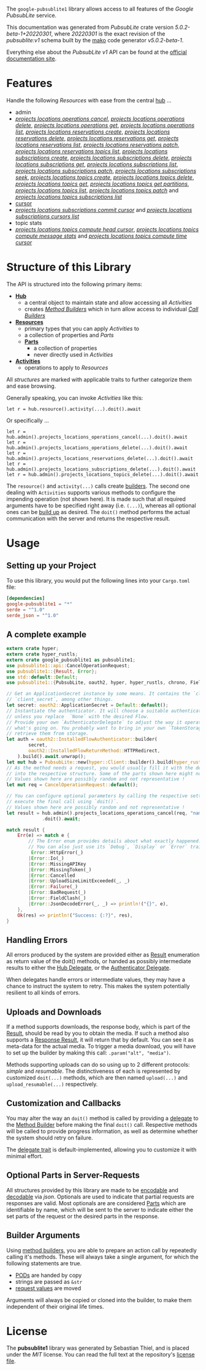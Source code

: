 <!---
DO NOT EDIT !
This file was generated automatically from 'src/generator/templates/api/README.md.mako'
DO NOT EDIT !
-->
The `google-pubsublite1` library allows access to all features of the *Google PubsubLite* service.

This documentation was generated from *PubsubLite* crate version *5.0.2-beta-1+20220301*, where *20220301* is the exact revision of the *pubsublite:v1* schema built by the [mako](http://www.makotemplates.org/) code generator *v5.0.2-beta-1*.

Everything else about the *PubsubLite* *v1* API can be found at the
[official documentation site](https://cloud.google.com/pubsub/lite/docs).
# Features

Handle the following *Resources* with ease from the central [hub](https://docs.rs/google-pubsublite1/5.0.2-beta-1+20220301/google_pubsublite1/PubsubLite) ... 

* admin
 * [*projects locations operations cancel*](https://docs.rs/google-pubsublite1/5.0.2-beta-1+20220301/google_pubsublite1/api::AdminProjectLocationOperationCancelCall), [*projects locations operations delete*](https://docs.rs/google-pubsublite1/5.0.2-beta-1+20220301/google_pubsublite1/api::AdminProjectLocationOperationDeleteCall), [*projects locations operations get*](https://docs.rs/google-pubsublite1/5.0.2-beta-1+20220301/google_pubsublite1/api::AdminProjectLocationOperationGetCall), [*projects locations operations list*](https://docs.rs/google-pubsublite1/5.0.2-beta-1+20220301/google_pubsublite1/api::AdminProjectLocationOperationListCall), [*projects locations reservations create*](https://docs.rs/google-pubsublite1/5.0.2-beta-1+20220301/google_pubsublite1/api::AdminProjectLocationReservationCreateCall), [*projects locations reservations delete*](https://docs.rs/google-pubsublite1/5.0.2-beta-1+20220301/google_pubsublite1/api::AdminProjectLocationReservationDeleteCall), [*projects locations reservations get*](https://docs.rs/google-pubsublite1/5.0.2-beta-1+20220301/google_pubsublite1/api::AdminProjectLocationReservationGetCall), [*projects locations reservations list*](https://docs.rs/google-pubsublite1/5.0.2-beta-1+20220301/google_pubsublite1/api::AdminProjectLocationReservationListCall), [*projects locations reservations patch*](https://docs.rs/google-pubsublite1/5.0.2-beta-1+20220301/google_pubsublite1/api::AdminProjectLocationReservationPatchCall), [*projects locations reservations topics list*](https://docs.rs/google-pubsublite1/5.0.2-beta-1+20220301/google_pubsublite1/api::AdminProjectLocationReservationTopicListCall), [*projects locations subscriptions create*](https://docs.rs/google-pubsublite1/5.0.2-beta-1+20220301/google_pubsublite1/api::AdminProjectLocationSubscriptionCreateCall), [*projects locations subscriptions delete*](https://docs.rs/google-pubsublite1/5.0.2-beta-1+20220301/google_pubsublite1/api::AdminProjectLocationSubscriptionDeleteCall), [*projects locations subscriptions get*](https://docs.rs/google-pubsublite1/5.0.2-beta-1+20220301/google_pubsublite1/api::AdminProjectLocationSubscriptionGetCall), [*projects locations subscriptions list*](https://docs.rs/google-pubsublite1/5.0.2-beta-1+20220301/google_pubsublite1/api::AdminProjectLocationSubscriptionListCall), [*projects locations subscriptions patch*](https://docs.rs/google-pubsublite1/5.0.2-beta-1+20220301/google_pubsublite1/api::AdminProjectLocationSubscriptionPatchCall), [*projects locations subscriptions seek*](https://docs.rs/google-pubsublite1/5.0.2-beta-1+20220301/google_pubsublite1/api::AdminProjectLocationSubscriptionSeekCall), [*projects locations topics create*](https://docs.rs/google-pubsublite1/5.0.2-beta-1+20220301/google_pubsublite1/api::AdminProjectLocationTopicCreateCall), [*projects locations topics delete*](https://docs.rs/google-pubsublite1/5.0.2-beta-1+20220301/google_pubsublite1/api::AdminProjectLocationTopicDeleteCall), [*projects locations topics get*](https://docs.rs/google-pubsublite1/5.0.2-beta-1+20220301/google_pubsublite1/api::AdminProjectLocationTopicGetCall), [*projects locations topics get partitions*](https://docs.rs/google-pubsublite1/5.0.2-beta-1+20220301/google_pubsublite1/api::AdminProjectLocationTopicGetPartitionCall), [*projects locations topics list*](https://docs.rs/google-pubsublite1/5.0.2-beta-1+20220301/google_pubsublite1/api::AdminProjectLocationTopicListCall), [*projects locations topics patch*](https://docs.rs/google-pubsublite1/5.0.2-beta-1+20220301/google_pubsublite1/api::AdminProjectLocationTopicPatchCall) and [*projects locations topics subscriptions list*](https://docs.rs/google-pubsublite1/5.0.2-beta-1+20220301/google_pubsublite1/api::AdminProjectLocationTopicSubscriptionListCall)
* [cursor](https://docs.rs/google-pubsublite1/5.0.2-beta-1+20220301/google_pubsublite1/api::Cursor)
 * [*projects locations subscriptions commit cursor*](https://docs.rs/google-pubsublite1/5.0.2-beta-1+20220301/google_pubsublite1/api::CursorProjectLocationSubscriptionCommitCursorCall) and [*projects locations subscriptions cursors list*](https://docs.rs/google-pubsublite1/5.0.2-beta-1+20220301/google_pubsublite1/api::CursorProjectLocationSubscriptionCursorListCall)
* topic stats
 * [*projects locations topics compute head cursor*](https://docs.rs/google-pubsublite1/5.0.2-beta-1+20220301/google_pubsublite1/api::TopicStatProjectLocationTopicComputeHeadCursorCall), [*projects locations topics compute message stats*](https://docs.rs/google-pubsublite1/5.0.2-beta-1+20220301/google_pubsublite1/api::TopicStatProjectLocationTopicComputeMessageStatCall) and [*projects locations topics compute time cursor*](https://docs.rs/google-pubsublite1/5.0.2-beta-1+20220301/google_pubsublite1/api::TopicStatProjectLocationTopicComputeTimeCursorCall)




# Structure of this Library

The API is structured into the following primary items:

* **[Hub](https://docs.rs/google-pubsublite1/5.0.2-beta-1+20220301/google_pubsublite1/PubsubLite)**
    * a central object to maintain state and allow accessing all *Activities*
    * creates [*Method Builders*](https://docs.rs/google-pubsublite1/5.0.2-beta-1+20220301/google_pubsublite1/client::MethodsBuilder) which in turn
      allow access to individual [*Call Builders*](https://docs.rs/google-pubsublite1/5.0.2-beta-1+20220301/google_pubsublite1/client::CallBuilder)
* **[Resources](https://docs.rs/google-pubsublite1/5.0.2-beta-1+20220301/google_pubsublite1/client::Resource)**
    * primary types that you can apply *Activities* to
    * a collection of properties and *Parts*
    * **[Parts](https://docs.rs/google-pubsublite1/5.0.2-beta-1+20220301/google_pubsublite1/client::Part)**
        * a collection of properties
        * never directly used in *Activities*
* **[Activities](https://docs.rs/google-pubsublite1/5.0.2-beta-1+20220301/google_pubsublite1/client::CallBuilder)**
    * operations to apply to *Resources*

All *structures* are marked with applicable traits to further categorize them and ease browsing.

Generally speaking, you can invoke *Activities* like this:

```Rust,ignore
let r = hub.resource().activity(...).doit().await
```

Or specifically ...

```ignore
let r = hub.admin().projects_locations_operations_cancel(...).doit().await
let r = hub.admin().projects_locations_operations_delete(...).doit().await
let r = hub.admin().projects_locations_reservations_delete(...).doit().await
let r = hub.admin().projects_locations_subscriptions_delete(...).doit().await
let r = hub.admin().projects_locations_topics_delete(...).doit().await
```

The `resource()` and `activity(...)` calls create [builders][builder-pattern]. The second one dealing with `Activities` 
supports various methods to configure the impending operation (not shown here). It is made such that all required arguments have to be 
specified right away (i.e. `(...)`), whereas all optional ones can be [build up][builder-pattern] as desired.
The `doit()` method performs the actual communication with the server and returns the respective result.

# Usage

## Setting up your Project

To use this library, you would put the following lines into your `Cargo.toml` file:

```toml
[dependencies]
google-pubsublite1 = "*"
serde = "^1.0"
serde_json = "^1.0"
```

## A complete example

```Rust
extern crate hyper;
extern crate hyper_rustls;
extern crate google_pubsublite1 as pubsublite1;
use pubsublite1::api::CancelOperationRequest;
use pubsublite1::{Result, Error};
use std::default::Default;
use pubsublite1::{PubsubLite, oauth2, hyper, hyper_rustls, chrono, FieldMask};

// Get an ApplicationSecret instance by some means. It contains the `client_id` and 
// `client_secret`, among other things.
let secret: oauth2::ApplicationSecret = Default::default();
// Instantiate the authenticator. It will choose a suitable authentication flow for you, 
// unless you replace  `None` with the desired Flow.
// Provide your own `AuthenticatorDelegate` to adjust the way it operates and get feedback about 
// what's going on. You probably want to bring in your own `TokenStorage` to persist tokens and
// retrieve them from storage.
let auth = oauth2::InstalledFlowAuthenticator::builder(
        secret,
        oauth2::InstalledFlowReturnMethod::HTTPRedirect,
    ).build().await.unwrap();
let mut hub = PubsubLite::new(hyper::Client::builder().build(hyper_rustls::HttpsConnectorBuilder::new().with_native_roots().https_or_http().enable_http1().enable_http2().build()), auth);
// As the method needs a request, you would usually fill it with the desired information
// into the respective structure. Some of the parts shown here might not be applicable !
// Values shown here are possibly random and not representative !
let mut req = CancelOperationRequest::default();

// You can configure optional parameters by calling the respective setters at will, and
// execute the final call using `doit()`.
// Values shown here are possibly random and not representative !
let result = hub.admin().projects_locations_operations_cancel(req, "name")
             .doit().await;

match result {
    Err(e) => match e {
        // The Error enum provides details about what exactly happened.
        // You can also just use its `Debug`, `Display` or `Error` traits
         Error::HttpError(_)
        |Error::Io(_)
        |Error::MissingAPIKey
        |Error::MissingToken(_)
        |Error::Cancelled
        |Error::UploadSizeLimitExceeded(_, _)
        |Error::Failure(_)
        |Error::BadRequest(_)
        |Error::FieldClash(_)
        |Error::JsonDecodeError(_, _) => println!("{}", e),
    },
    Ok(res) => println!("Success: {:?}", res),
}

```
## Handling Errors

All errors produced by the system are provided either as [Result](https://docs.rs/google-pubsublite1/5.0.2-beta-1+20220301/google_pubsublite1/client::Result) enumeration as return value of
the doit() methods, or handed as possibly intermediate results to either the 
[Hub Delegate](https://docs.rs/google-pubsublite1/5.0.2-beta-1+20220301/google_pubsublite1/client::Delegate), or the [Authenticator Delegate](https://docs.rs/yup-oauth2/*/yup_oauth2/trait.AuthenticatorDelegate.html).

When delegates handle errors or intermediate values, they may have a chance to instruct the system to retry. This 
makes the system potentially resilient to all kinds of errors.

## Uploads and Downloads
If a method supports downloads, the response body, which is part of the [Result](https://docs.rs/google-pubsublite1/5.0.2-beta-1+20220301/google_pubsublite1/client::Result), should be
read by you to obtain the media.
If such a method also supports a [Response Result](https://docs.rs/google-pubsublite1/5.0.2-beta-1+20220301/google_pubsublite1/client::ResponseResult), it will return that by default.
You can see it as meta-data for the actual media. To trigger a media download, you will have to set up the builder by making
this call: `.param("alt", "media")`.

Methods supporting uploads can do so using up to 2 different protocols: 
*simple* and *resumable*. The distinctiveness of each is represented by customized 
`doit(...)` methods, which are then named `upload(...)` and `upload_resumable(...)` respectively.

## Customization and Callbacks

You may alter the way an `doit()` method is called by providing a [delegate](https://docs.rs/google-pubsublite1/5.0.2-beta-1+20220301/google_pubsublite1/client::Delegate) to the 
[Method Builder](https://docs.rs/google-pubsublite1/5.0.2-beta-1+20220301/google_pubsublite1/client::CallBuilder) before making the final `doit()` call. 
Respective methods will be called to provide progress information, as well as determine whether the system should 
retry on failure.

The [delegate trait](https://docs.rs/google-pubsublite1/5.0.2-beta-1+20220301/google_pubsublite1/client::Delegate) is default-implemented, allowing you to customize it with minimal effort.

## Optional Parts in Server-Requests

All structures provided by this library are made to be [encodable](https://docs.rs/google-pubsublite1/5.0.2-beta-1+20220301/google_pubsublite1/client::RequestValue) and 
[decodable](https://docs.rs/google-pubsublite1/5.0.2-beta-1+20220301/google_pubsublite1/client::ResponseResult) via *json*. Optionals are used to indicate that partial requests are responses 
are valid.
Most optionals are are considered [Parts](https://docs.rs/google-pubsublite1/5.0.2-beta-1+20220301/google_pubsublite1/client::Part) which are identifiable by name, which will be sent to 
the server to indicate either the set parts of the request or the desired parts in the response.

## Builder Arguments

Using [method builders](https://docs.rs/google-pubsublite1/5.0.2-beta-1+20220301/google_pubsublite1/client::CallBuilder), you are able to prepare an action call by repeatedly calling it's methods.
These will always take a single argument, for which the following statements are true.

* [PODs][wiki-pod] are handed by copy
* strings are passed as `&str`
* [request values](https://docs.rs/google-pubsublite1/5.0.2-beta-1+20220301/google_pubsublite1/client::RequestValue) are moved

Arguments will always be copied or cloned into the builder, to make them independent of their original life times.

[wiki-pod]: http://en.wikipedia.org/wiki/Plain_old_data_structure
[builder-pattern]: http://en.wikipedia.org/wiki/Builder_pattern
[google-go-api]: https://github.com/google/google-api-go-client

# License
The **pubsublite1** library was generated by Sebastian Thiel, and is placed 
under the *MIT* license.
You can read the full text at the repository's [license file][repo-license].

[repo-license]: https://github.com/Byron/google-apis-rsblob/main/LICENSE.md

